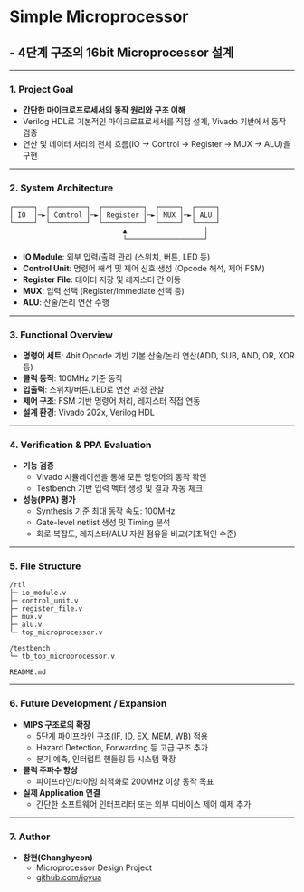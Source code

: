 # Simple Microprocessor  
## - 4단계 구조의 16bit Microprocessor 설계

---

### 1. Project Goal

- **간단한 마이크로프로세서의 동작 원리와 구조 이해**
- Verilog HDL로 기본적인 마이크로프로세서를 직접 설계, Vivado 기반에서 동작 검증
- 연산 및 데이터 처리의 전체 흐름(IO → Control → Register → MUX → ALU)을 구현

---

### 2. System Architecture
```
┌─────┐  ┌─────────┐  ┌──────────┐  ┌─────┐  ┌─────┐
│ IO  │─►│ Control │─►│ Register │─►│ MUX │─►│ ALU │
└─────┘  └─────────┘  └──────────┘  └─────┘  └─────┘
                            ▲                   │
                            └───────────────────┘
```

- **IO Module**: 외부 입력/출력 관리 (스위치, 버튼, LED 등)
- **Control Unit**: 명령어 해석 및 제어 신호 생성 (Opcode 해석, 제어 FSM)
- **Register File**: 데이터 저장 및 레지스터 간 이동
- **MUX**: 입력 선택 (Register/Immediate 선택 등)
- **ALU**: 산술/논리 연산 수행

---

### 3. Functional Overview

- **명령어 세트**: 4bit Opcode 기반 기본 산술/논리 연산(ADD, SUB, AND, OR, XOR 등)  
- **클럭 동작**: 100MHz 기준 동작  
- **입출력**: 스위치/버튼/LED로 연산 과정 관찰  
- **제어 구조**: FSM 기반 명령어 처리, 레지스터 직접 연동  
- **설계 환경**: Vivado 202x, Verilog HDL

---

### 4. Verification & PPA Evaluation

- **기능 검증**  
  - Vivado 시뮬레이션을 통해 모든 명령어의 동작 확인  
  - Testbench 기반 입력 벡터 생성 및 결과 자동 체크  
- **성능(PPA) 평가**  
  - Synthesis 기준 최대 동작 속도: 100MHz  
  - Gate-level netlist 생성 및 Timing 분석  
  - 회로 복잡도, 레지스터/ALU 자원 점유율 비교(기초적인 수준)

---

### 5. File Structure
```
/rtl
├─ io_module.v
├─ control_unit.v
├─ register_file.v
├─ mux.v
├─ alu.v
└─ top_microprocessor.v

/testbench
└─ tb_top_microprocessor.v

README.md
```

---

### 6. Future Development / Expansion

- **MIPS 구조로의 확장**  
  - 5단계 파이프라인 구조(IF, ID, EX, MEM, WB) 적용  
  - Hazard Detection, Forwarding 등 고급 구조 추가  
  - 분기 예측, 인터럽트 핸들링 등 시스템 확장
- **클럭 주파수 향상**  
  - 파이프라인/타이밍 최적화로 200MHz 이상 동작 목표  
- **실제 Application 연결**  
  - 간단한 소프트웨어 인터프리터 또는 외부 디바이스 제어 예제 추가

---

### 7. Author

- **창현(Changhyeon)**
  - Microprocessor Design Project
  - [github.com/joyua](https://github.com/joyua)
  








